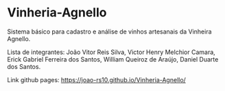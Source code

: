 # Vinheria-Agnello
Sistema básico para cadastro e análise de vinhos artesanais da Vinheira Agnello.

Lista de integrantes:
João Vitor Reis Silva,
Victor Henry Melchior Camara,
Erick Gabriel Ferreira dos Santos,
William Queiroz de Araújo,
Daniel Duarte dos Santos.

Link github pages: https://joao-rs10.github.io/Vinheria-Agnello/
